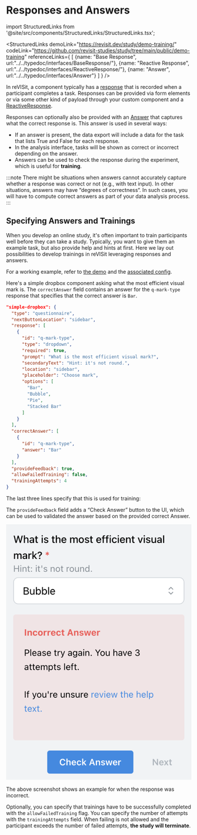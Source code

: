 # Responses and Answers

import StructuredLinks from '@site/src/components/StructuredLinks/StructuredLinks.tsx';

<StructuredLinks
    demoLink="https://revisit.dev/study/demo-training/"
    codeLink="https://github.com/revisit-studies/study/tree/main/public/demo-training"
    referenceLinks={
      [
        {name: "Base Response", url:"../../typedoc/interfaces/BaseResponse/"},
        {name: "Reactive Response", url:"../../typedoc/interfaces/ReactiveResponse/"},
        {name: "Answer", url:"../../typedoc/interfaces/Answer"}
      ]
    }
/>

In reVISit, a component typically has a [response](../../typedoc/interfaces/BaseResponse/) that is recorded when a participant completes a task. Responses can be provided via form elements or via some other kind of payload through your custom component and a [ReactiveResponse](../../typedoc/interfaces/ReactiveResponse). 

Responses can optionally also be provided with an [Answer](../../typedoc/interfaces/Answer/) that captures what the correct response is. This answer is used in several ways: 

 * If an answer is present, the data export will include a data for the task that lists True and False for each response. 
 * In the analysis interface, tasks will be shown as correct or incorrect depending on the answer. 
 * Answers can be used to check the response during the experiment, which is useful for **training**. 

:::note
There might be situations when answers cannot accurately capture whether a response was correct or not (e.g., with text input). In other situations, answers may have “degrees of correctness“. In such cases, you will have to compute correct answers as part of your data analysis process. 
:::


## Specifying Answers and Trainings

When you develop an online study, it's often important to train participants well before they can take a study. Typically, you want to give them an example task, but also provide help and hints at first. Here we lay out possibilities to develop trainings in reVISit leveraging responses and answers.

For a working example, refer to [the demo](https://revisit.dev/study/demo-training/) and the [associated config](https://github.com/revisit-studies/study/tree/main/public/demo-training).

Here's a simple dropbox component asking what the most efficient visual mark is. The `correctAnswer` field contains an answer for the `q-mark-type` response that specifies that the correct answer is `Bar`. 

```JSON
"simple-dropbox": {
  "type": "questionnaire",
  "nextButtonLocation": "sidebar",
  "response": [
    {
      "id": "q-mark-type",
      "type": "dropdown",
      "required": true,
      "prompt": "What is the most efficient visual mark?",
      "secondaryText": "Hint: it's not round.",
      "location": "sidebar",
      "placeholder": "Choose mark",
      "options": [
        "Bar",
        "Bubble",
        "Pie",
        "Stacked Bar"
      ]
    }
  ],
  "correctAnswer": [
    {
      "id": "q-mark-type",
      "answer": "Bar"
    }
  ],
  "provideFeedback": true,
  "allowFailedTraining": false,
  "trainingAttempts": 4
}
```

The last three lines specify that this is used for training: 

The `provideFeedback` field adds a “Check Answer” button to the UI, which can be used to validated the answer based on the provided correct Answer. 

![Screenshot of the drop-down box asking about the most efficient visual mark, with an incorrect answer (Bubble). A warning is displayed that the answer is incorrect and the participant has three more attempts.](img/training-failed.png)

The above screenshot shows an example for when the response was incorrect. 

Optionally, you can specify that trainings have to be successfully completed with the `allowFailedTraining` flag. You can specify the number of attempts with the `trainingAttempts` field. When failing is not allowed and the participant exceeds the number of failed attempts, **the study will terminate**. 
